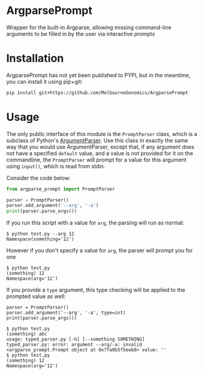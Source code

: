 # ArgparsePrompt
Wrapper for the built-in Argparse, allowing missing command-line arguments to be filled in by the user via interactive prompts

# Installation
ArgparsePrompt has not yet been published to PYPI, but in the meantime, you can install it using pip+git:
```bash
pip install git+https://github.com/MelbourneGenomics/ArgparsePrompt
```

# Usage

The only public interface of this module is the `PromptParser` class, which is a subclass of Python's 
[ArgumentParser](https://docs.python.org/3/library/argparse.html). Use this class in exactly the same way that you would
use ArgumentParser, except that, if any argument does not have a specified `default` value, and a value is not provided
for it on the commandline, the `PromptParser` will prompt for a value for this argument using `input()`, which is read 
from stdin.

Consider the code below:

```python
from argparse_prompt import PromptParser

parser = PromptParser()
parser.add_argument('--arg', '-a')
print(parser.parse_args())
```

If you run this script with a value for `arg`, the parsing will run as normal:
```
$ python test.py --arg 12
Namespace(something='12')
```

However if you don't specify a value for `arg`, the parser will prompt you for one
```
$ python test.py
(something) 12
Namespace(arg='12')
```

If you provide a `type` argument, this type checking will be applied to the prompted value as well:
```
parser = PromptParser()
parser.add_argument('--arg', '-a', type=int)
print(parser.parse_args())
```
```
$ python test.py
(something) abc
usage: typed_parser.py [-h] [--something SOMETHING]
typed_parser.py: error: argument --arg/-a: invalid <argparse_prompt.Prompt object at 0x7fa0b5f5eeb8> value: ''
$ python test.py
(something) 12
Namespace(arg='12')
```
```
